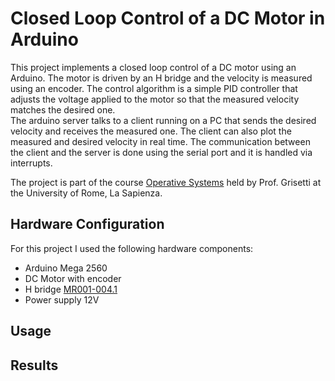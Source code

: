 # Closed Loop Control of a DC Motor in Arduino

This project implements a closed loop control of a DC motor using an Arduino. The motor is driven by an H bridge and the velocity is measured using an encoder. The control algorithm is a simple PID controller that adjusts the voltage applied to the motor so that the measured velocity matches the desired one.  
The arduino server talks to a client running on a PC that sends the desired velocity and receives the measured one. The client can also plot the measured and desired velocity in real time. The communication between the client and the server is done using the serial port and it is handled via interrupts.

The project is part of the course [Operative Systems](https://gitlab.com/grisetti/sistemi_operativi_2023_24) held by Prof. Grisetti at the University of Rome, La Sapienza.

## Hardware Configuration

For this project I used the following hardware components:
- Arduino Mega 2560
- DC Motor with encoder
- H bridge [MR001-004.1](https://www.gotronic.fr/pj-983.pdf)
- Power supply 12V
<!-- - JOYSTICK??? -->

<!-- TODO cabling imges -->

## Usage

<!-- TODO build and loading -->

## Results

<!-- TODO imgs of final result  -->
